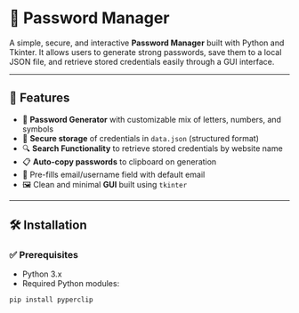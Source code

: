 # 🔐 Password Manager

A simple, secure, and interactive **Password Manager** built with Python and Tkinter. It allows users to generate strong passwords, save them to a local JSON file, and retrieve stored credentials easily through a GUI interface.

---

## 🚀 Features

- 🎲 **Password Generator** with customizable mix of letters, numbers, and symbols
- 💾 **Secure storage** of credentials in `data.json` (structured format)
- 🔍 **Search Functionality** to retrieve stored credentials by website name
- 📋 **Auto-copy passwords** to clipboard on generation
- 🧠 Pre-fills email/username field with default email
- 🖼️ Clean and minimal **GUI** built using `tkinter`

---

## 🛠️ Installation

### ✅ Prerequisites
- Python 3.x
- Required Python modules:

```bash
pip install pyperclip
